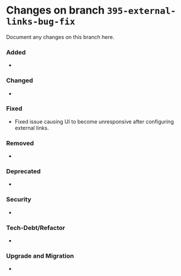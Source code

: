 # Changes on branch `395-external-links-bug-fix`
Document any changes on this branch here.
### Added
-

### Changed
-

### Fixed
- Fixed issue causing UI to become unresponsive after configuring external links.

### Removed
-

### Deprecated
-

### Security
-

### Tech-Debt/Refactor
-

### Upgrade and Migration
-
